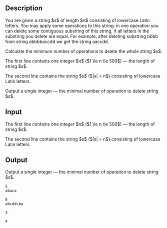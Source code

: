 ## Description

<div><p>You are given a string $s$ of length $n$ consisting of lowercase Latin letters. You may apply some operations to this string: in one operation you can delete some contiguous substring of this string, if all letters in the substring you delete are equal. For example, after deleting substring <span class="tex-font-style-tt">bbbb</span> from string <span class="tex-font-style-tt">abbbbaccdd</span> we get the string <span class="tex-font-style-tt">aaccdd</span>.</p><p>Calculate the minimum number of operations to delete the whole string $s$.</p></div><div class="input-specification"><p>The first line contains one integer $n$ ($1 \le n \le 500$) — the length of string $s$.</p><p>The second line contains the string $s$ ($|s| = n$) consisting of lowercase Latin letters.</p></div><div class="output-specification"><p>Output a single integer — the minimal number of operation to delete string $s$.</p></div>

## Input

<p>The first line contains one integer $n$ ($1 \le n \le 500$) — the length of string $s$.</p><p>The second line contains the string $s$ ($|s| = n$) consisting of lowercase Latin letters.</p>

## Output

<p>Output a single integer — the minimal number of operation to delete string $s$.</p>





```input1
5
abaca
```




```input2
8
abcddcba
```




```output1
3
```




```output2
4
```


